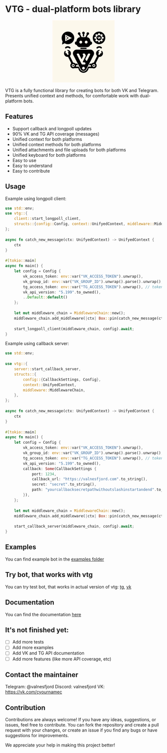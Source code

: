 # VTG - dual-platform bots library

<p align="center">
  <img src="https://github.com/valnesfjord/vtg/raw/HEAD/vtg.jpeg" width="200">
</p>
VTG is a fully functional library for creating bots for both VK and Telegram. Presents unified context and methods, for comfortable work with dual-platform bots.

## Features

-   Support callback and longpoll updates
-   90% VK and TG API coverage (messages)
-   Unified context for both platforms
-   Unified context methods for both platforms
-   Unified attachments and file uploads for both platforms
-   Unified keyboard for both platforms
-   Easy to use
-   Easy to understand
-   Easy to contribute

## Usage

Example using longpoll client:

```rust
use std::env;
use vtg::{
    client::start_longpoll_client,
    structs::{config::Config, context::UnifyedContext, middleware::MiddlewareChain},
};

async fn catch_new_message(ctx: UnifyedContext) -> UnifyedContext {
    ctx
}

#[tokio::main]
async fn main() {
    let config = Config {
        vk_access_token: env::var("VK_ACCESS_TOKEN").unwrap(),
        vk_group_id: env::var("VK_GROUP_ID").unwrap().parse().unwrap(),
        tg_access_token: env::var("TG_ACCESS_TOKEN").unwrap(), // token starts with "bot", like: bot1234567890:ABCDEFGHIJKL
        vk_api_version: "5.199".to_owned(),
        ..Default::default()
    };

    let mut middleware_chain = MiddlewareChain::new();
    middleware_chain.add_middleware(|ctx| Box::pin(catch_new_message(ctx)));

    start_longpoll_client(middleware_chain, config).await;
}

```

Example using callback server:

```rust
use std::env;

use vtg::{
    server::start_callback_server,
    structs::{
        config::{CallbackSettings, Config},
        context::UnifyedContext,
        middleware::MiddlewareChain,
    },
};

async fn catch_new_message(ctx: UnifyedContext) -> UnifyedContext {
    ctx
}

#[tokio::main]
async fn main() {
    let config = Config {
        vk_access_token: env::var("VK_ACCESS_TOKEN").unwrap(),
        vk_group_id: env::var("VK_GROUP_ID").unwrap().parse().unwrap(),
        tg_access_token: env::var("TG_ACCESS_TOKEN").unwrap(), // token starts with "bot", like: bot1234567890:ABCDEFGHIJKL
        vk_api_version: "5.199".to_owned(),
        callback: Some(CallbackSettings {
            port: 1234,
            callback_url: "https://valnesfjord.com".to_string(),
            secret: "secret".to_string(),
            path: "yourcallbacksecretpathwithoutslashinstartandend".to_string(),
        }),
    };

    let mut middleware_chain = MiddlewareChain::new();
    middleware_chain.add_middleware(|ctx| Box::pin(catch_new_message(ctx)));

    start_callback_server(middleware_chain, config).await;
}
```

## Examples

You can find example bot in the [examples folder](https://github.com/valnesfjord/vtg/tree/master/examples)

## Try bot, that works with vtg

You can try test bot, that works in actual version of vtg: [tg](https://t.me/deformation_bot), [vk](https://vk.me/testdeformation)

## Documentation

You can find the documentation [here](https://docs.rs/vtg)

## It's not finished yet:

-   [ ] Add more tests
-   [ ] Add more examples
-   [ ] Add VK and TG API documentation
-   [ ] Add more features (like more API coverage, etc)

## Contact the maintainer

Telegram: @valnesfjord Discord: valnesfjord VK: https://vk.com/cyournamec

## Contribution

Contributions are always welcome! If you have any ideas, suggestions, or issues, feel free to contribute. You can fork the repository and create a pull request with your changes, or create an issue if you find any bugs or have suggestions for improvements.

We appreciate your help in making this project better!
